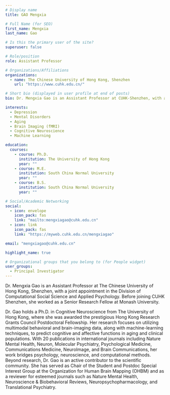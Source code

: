 ```yaml
---
# Display name
title: GAO Mengxia

# Full Name (for SEO)
first_name: Mengxia
last_name: Gao

# Is this the primary user of the site?
superuser: false

# Role/position
role: Assistant Professor

# Organizations/Affiliations
organizations:
  - name: The Chinese University of Hong Kong, Shenzhen
    url: "https://www.cuhk.edu.cn/"

# Short bio (displayed in user profile at end of posts)
bio: Dr. Mengxia Gao is an Assistant Professor at CUHK-Shenzhen, with a joint appointment in the Division of Computational Social Science and Applied Psychology. Her research focuses on depression, mental disorders, aging, brain-imaging (fMRI), cognitive neuroscience, and machine learning.

interests:
  - Depression
  - Mental Disorders
  - Aging
  - Brain Imaging (fMRI)
  - Cognitive Neuroscience
  - Machine Learning

education:
  courses:
    - course: Ph.D.
      institution: The University of Hong Kong
      year: ""
    - course: M.E.
      institution: South China Normal University
      year: ""
    - course: B.S.
      institution: South China Normal University
      year: ""

# Social/Academic Networking
social:
  - icon: envelope
    icon_pack: fas
    link: "mailto:mengxiagao@cuhk.edu.cn"
  - icon: link
    icon_pack: fas
    link: "https://myweb.cuhk.edu.cn/mengxiagao"

email: "mengxiagao@cuhk.edu.cn"

highlight_name: true

# Organizational groups that you belong to (for People widget)
user_groups:
  - Principal Investigator
---
```


Dr. Mengxia Gao is an Assistant Professor at The Chinese University of Hong Kong, Shenzhen, with a joint appointment in the Division of Computational Social Science and Applied Psychology. Before joining CUHK Shenzhen, she worked as a Senior Research Fellow at Monash University.

Dr. Gao holds a Ph.D. in Cognitive Neuroscience from The University of Hong Kong, where she was awarded the prestigious Hong Kong Research Grants Council Postdoctoral Fellowship. Her research focuses on utilizing multimodal behavioral and brain-imaging data, along with machine-learning techniques, to predict cognitive and affective functions in aging and clinical populations. With 20 publications in international journals including Nature Mental Health, Neuron, Molecular Psychiatry, Psychological Medicine, Communications Medicine, NeuroImage, and Brain Communications, her work bridges psychology, neuroscience, and computational methods. Beyond research, Dr. Gao is an active contributor to the scientific community. She has served as Chair of the Student and Postdoc Special Interest Group at the Organization for Human Brain Mapping (OHBM) and as a reviewer for esteemed journals such as Nature Mental Health, Neuroscience & Biobehavioral Reviews, Neuropsychopharmacology, and Translational Psychiatry.
